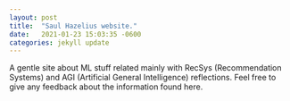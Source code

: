 ```yaml
---
layout: post
title:  "Saul Hazelius website."
date:   2021-01-23 15:03:35 -0600
categories: jekyll update
---
```

A gentle site about ML stuff related mainly with RecSys (Recommendation Systems) and AGI (Artificial General Intelligence) reflections. Feel free to give any feedback about the information found here.
